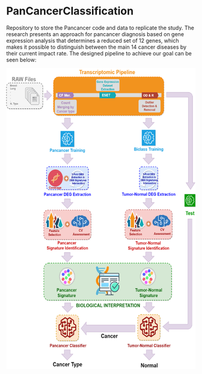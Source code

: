# PanCancerClassification
Repository to store the Pancancer code and data to replicate the study. The research presents an approach for pancancer diagnosis based on gene expression analysis that determines a reduced set of 12 genes, which makes it possible to distinguish between the main 14 cancer diseases by their current impact rate. The designed pipeline to achieve our goal can be seen below:


<img align="center" src="pancancer.png" height="800"/>
